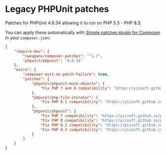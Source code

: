 # Legacy PHPUnit patches

Patches for PHPUnit 4.8.34 allowing it to run on PHP 5.3 - PHP 8.3.

You can apply these automatically with [Simple patches plugin for Composer](https://github.com/cweagans/composer-patches) in your `composer.json`:

```json
{
    "require-dev": {
        "cweagans/composer-patches": "^1.7",
        "phpunit/phpunit": "4.8.34"
    },
    "extra": {
        "composer-exit-on-patch-failure": true,
        "patches": {
            "phpunit/phpunit-mock-objects": {
                "Fix PHP 7 and 8 compatibility": "https://yiisoft.github.io/phpunit-patches/phpunit_mock_objects.patch"
            },
            "phpunit/php-file-iterator": {
                "Fix PHP 8.1 compatibility": "https://yiisoft.github.io/phpunit-patches/phpunit_path_file_iterator.patch"
            },
            "phpunit/phpunit": {
                "Fix PHP 7 compatibility": "https://yiisoft.github.io/phpunit-patches/phpunit_php7.patch",
                "Fix PHP 8 compatibility": "https://yiisoft.github.io/phpunit-patches/phpunit_php8.patch",
                "Fix PHP 8.1 compatibility": "https://yiisoft.github.io/phpunit-patches/phpunit_php81.patch",
                "Fix PHP 8.3 compatibility": "https://yiisoft.github.io/phpunit-patches/phpunit_php83.patch"
            }
        }
    }
}
```
